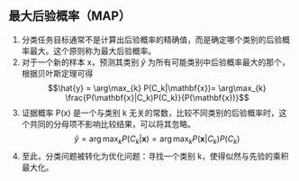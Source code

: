 ## 最大后验概率（MAP）
1. 分类任务目标通常不是计算出后验概率的精确值，而是确定哪个类别的后验概率最大。这个原则称为最大后验概率。
2. 对于一个新的样本 x，预测其类别 $\hat{y}$ 为所有可能类别中后验概率最大的那个，根据贝叶斯定理可得
$$\hat{y} = \arg\max_{k} P(C_k|\mathbf{x})= \arg\max_{k} \frac{P(\mathbf{x}|C_k)P(C_k)}{P(\mathbf{x})}$$
3. 证据概率 P(x) 是一个与类别 k 无关的常数，比较不同类别的后验概率时，这个共同的分母项不影响比较结果，可以将其忽略。
$$\hat{y} = \arg\max_{k} P(C_k|\mathbf{x})= \arg\max_{k} {P(\mathbf{x}|C_k)P(C_k)}$$
4. 至此，分类问题被转化为优化问题：寻找一个类别 k，使得似然与先验的乘积最大化。
## 